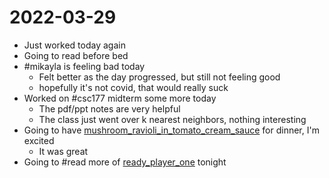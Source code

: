 # 2022-03-29
- Just worked today again
- Going to read before bed
- #mikayla is feeling bad today
	- Felt better as the day progressed, but still not feeling good
	- hopefully it's not covid, that would really suck
- Worked on #csc177 midterm some more today
	- The pdf/ppt notes are very helpful
	- The class just went over k nearest neighbors, nothing interesting
- Going to have [mushroom_ravioli_in_tomato_cream_sauce](../Reviews/Recipes/mushroom_ravioli_in_tomato_cream_sauce.md) for dinner, I'm excited
	- It was great
- Going to #read more of [ready_player_one](../Reviews/Books/ready_player_one.md) tonight